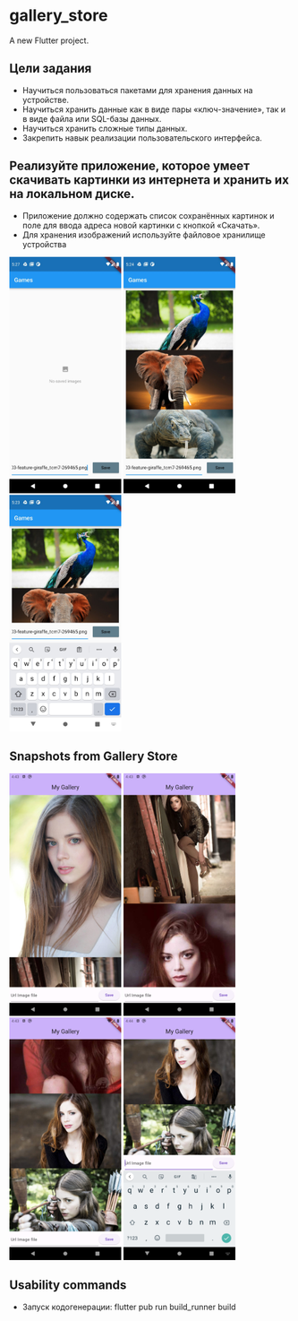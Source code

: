 # gallery_store

A new Flutter project.

## Цели задания
- Научиться пользоваться пакетами для хранения данных на устройстве.
- Научиться хранить данные как в виде пары «ключ-значение», так и в виде файла или SQL-базы данных.
- Научиться хранить сложные типы данных.
- Закрепить навык реализации пользовательского интерфейса.

## Реализуйте приложение, которое умеет скачивать картинки из интернета и хранить их на локальном диске.
- Приложение должно содержать список сохранённых картинок и поле для ввода адреса новой картинки с кнопкой «Скачать».
- Для хранения изображений используйте файловое хранилище устройства

<img src = "/21_PersistentData/home_work/gallery_store/snapshots/1644485846480.jpeg" width ="200" /> <img src = "/21_PersistentData/home_work/gallery_store/snapshots/1644485847241.jpeg" width ="200" /> <img src = "/21_PersistentData/home_work/gallery_store/snapshots/1644485849447.jpeg" width ="200" />

## Snapshots from Gallery Store
<img src = "/21_PersistentData/home_work/gallery_store/snapshots/Screenshot_20240127_194333.png" width ="200" /> <img src = "/21_PersistentData/home_work/gallery_store/snapshots/Screenshot_20240127_194347.png" width ="200" /> <img src = "/21_PersistentData/home_work/gallery_store/snapshots/Screenshot_20240127_194358.png" width ="200" />
<img src = "/21_PersistentData/home_work/gallery_store/snapshots/Screenshot_20240127_194416.png" width ="200" />

## Usability commands
- Запуск кодогенерации: flutter pub run build_runner build
